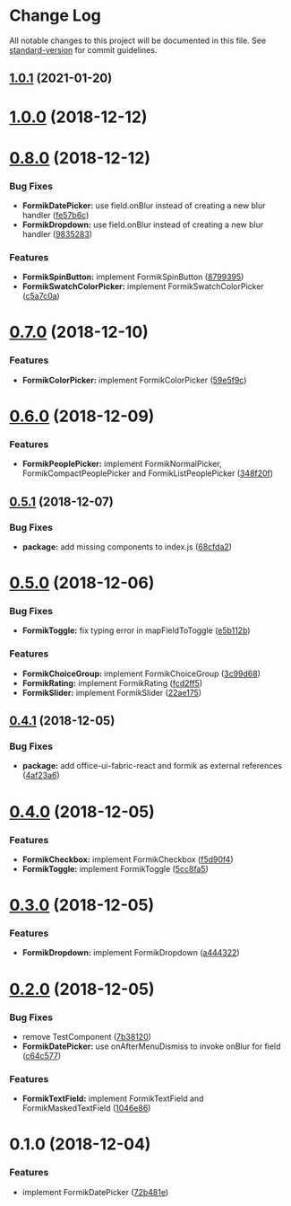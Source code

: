 # Change Log

All notable changes to this project will be documented in this file. See [standard-version](https://github.com/conventional-changelog/standard-version) for commit guidelines.

<a name="1.0.1"></a>
## [1.0.1](https://github.com/kmees/formik-office-ui-fabric-react/compare/v1.0.0...v1.0.1) (2021-01-20)



<a name="1.0.0"></a>
# [1.0.0](https://github.com/kmees/formik-office-ui-fabric-react/compare/v0.8.0...v1.0.0) (2018-12-12)



<a name="0.8.0"></a>
# [0.8.0](https://github.com/kmees/formik-office-ui-fabric-react/compare/v0.7.0...v0.8.0) (2018-12-12)


### Bug Fixes

* **FormikDatePicker:** use field.onBlur instead of creating a new blur handler ([fe57b6c](https://github.com/kmees/formik-office-ui-fabric-react/commit/fe57b6c))
* **FormikDropdown:** use field.onBlur instead of creating a new blur handler ([9835283](https://github.com/kmees/formik-office-ui-fabric-react/commit/9835283))


### Features

* **FormikSpinButton:** implement FormikSpinButton ([8799395](https://github.com/kmees/formik-office-ui-fabric-react/commit/8799395))
* **FormikSwatchColorPicker:** implement FormikSwatchColorPicker ([c5a7c0a](https://github.com/kmees/formik-office-ui-fabric-react/commit/c5a7c0a))



<a name="0.7.0"></a>
# [0.7.0](https://github.com/kmees/formik-office-ui-fabric-react/compare/v0.6.0...v0.7.0) (2018-12-10)


### Features

* **FormikColorPicker:** implement FormikColorPicker ([59e5f9c](https://github.com/kmees/formik-office-ui-fabric-react/commit/59e5f9c))



<a name="0.6.0"></a>
# [0.6.0](https://github.com/kmees/formik-office-ui-fabric-react/compare/v0.5.1...v0.6.0) (2018-12-09)


### Features

* **FormikPeoplePicker:** implement FormikNormalPicker, FormikCompactPeoplePicker and FormikListPeoplePicker ([348f20f](https://github.com/kmees/formik-office-ui-fabric-react/commit/348f20f))



<a name="0.5.1"></a>
## [0.5.1](https://github.com/kmees/formik-office-ui-fabric-react/compare/v0.5.0...v0.5.1) (2018-12-07)


### Bug Fixes

* **package:** add missing components to index.js ([68cfda2](https://github.com/kmees/formik-office-ui-fabric-react/commit/68cfda2))



<a name="0.5.0"></a>
# [0.5.0](https://github.com/kmees/formik-office-ui-fabric-react/compare/v0.4.1...v0.5.0) (2018-12-06)


### Bug Fixes

* **FormikToggle:** fix typing error in mapFieldToToggle ([e5b112b](https://github.com/kmees/formik-office-ui-fabric-react/commit/e5b112b))


### Features

* **FormikChoiceGroup:** implement FormikChoiceGroup ([3c99d68](https://github.com/kmees/formik-office-ui-fabric-react/commit/3c99d68))
* **FormikRating:** implement FormikRating ([fcd2ff5](https://github.com/kmees/formik-office-ui-fabric-react/commit/fcd2ff5))
* **FormikSlider:** implement FormikSlider ([22ae175](https://github.com/kmees/formik-office-ui-fabric-react/commit/22ae175))



<a name="0.4.1"></a>
## [0.4.1](https://github.com/kmees/formik-office-ui-fabric-react/compare/v0.4.0...v0.4.1) (2018-12-05)


### Bug Fixes

* **package:** add office-ui-fabric-react and formik as external references ([4af23a6](https://github.com/kmees/formik-office-ui-fabric-react/commit/4af23a6))



<a name="0.4.0"></a>
# [0.4.0](https://github.com/kmees/formik-office-ui-fabric-react/compare/v0.3.0...v0.4.0) (2018-12-05)


### Features

* **FormikCheckbox:** implement FormikCheckbox ([f5d90f4](https://github.com/kmees/formik-office-ui-fabric-react/commit/f5d90f4))
* **FormikToggle:** implement FormikToggle ([5cc8fa5](https://github.com/kmees/formik-office-ui-fabric-react/commit/5cc8fa5))



<a name="0.3.0"></a>
# [0.3.0](https://github.com/kmees/formik-office-ui-fabric-react/compare/v0.2.0...v0.3.0) (2018-12-05)


### Features

* **FormikDropdown:** implement FormikDropdown ([a444322](https://github.com/kmees/formik-office-ui-fabric-react/commit/a444322))



<a name="0.2.0"></a>
# [0.2.0](https://github.com/kmees/formik-office-ui-fabric-react/compare/v0.1.0...v0.2.0) (2018-12-05)


### Bug Fixes

* remove TestComponent ([7b38120](https://github.com/kmees/formik-office-ui-fabric-react/commit/7b38120))
* **FormikDatePicker:** use onAfterMenuDismiss to invoke onBlur for field ([c64c577](https://github.com/kmees/formik-office-ui-fabric-react/commit/c64c577))


### Features

* **FormikTextField:** implement FormikTextField and FormikMaskedTextField ([1046e86](https://github.com/kmees/formik-office-ui-fabric-react/commit/1046e86))



<a name="0.1.0"></a>
# 0.1.0 (2018-12-04)


### Features

* implement FormikDatePicker ([72b481e](https://github.com/kmees/formik-office-ui-fabric-react/commit/72b481e))
